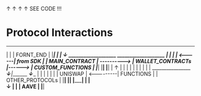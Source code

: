 ↑ ↑ ↑ ↑ 
SEE CODE !!!

# Protocol Interactions


___________________ 
|                 | 
|    FORNT_END    | 
|_________________| 
       |
       |
_______↓_________              ___________________        ___________________
|               |             |                  | <------| from SDK         |
| MAIN_CONTRACT | ----------> | WALLET_CONTRACTs |------> | CUSTOM_FUNCTIONS |
|_______________|             |__________________|        |__________________|
                                    |     ↑                        |
                                    |     |                        |
                                    |     |                        |
                                    |     |                        |
   ________________           ______↓_____|_______        _________↓__________
   |              |           |                  |        |                   |
   |   UNISWAP    | <---------|    FUNCTIONS     |        |  OTHER_PROTOCOLs  |
   |______________|           |__________________|        |___________________|
                                       |
                                       |  
                                   ____↓______
                                  |          |
                                  |   AAVE   |
                                  |__________|